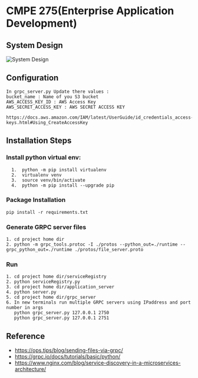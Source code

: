 # CMPE 275(Enterprise Application Development)

## System Design

![System Design](https://github.com/priyakhadke15/dataverseproject/blob/master/system_design.png)

## Configuration
```
In grpc_server.py Update there values :
bucket_name : Name of you S3 bucket
AWS_ACCESS_KEY_ID : AWS Access Key 
AWS_SECRET_ACCESS_KEY : AWS SECRET ACCESS KEY

https://docs.aws.amazon.com/IAM/latest/UserGuide/id_credentials_access-keys.html#Using_CreateAccessKey
```

## Installation Steps

### Install python virtual env:
```
  1.  python -m pip install virtualenv
  2.  virtualenv venv
  3.  source venv/bin/activate
  4.  python -m pip install --upgrade pip
```

### Package Installation
```
pip install -r requirements.txt
```

### Generate GRPC server files
```
1. cd project home dir
2. python -m grpc_tools.protoc -I ./protos --python_out=./runtime --grpc_python_out=./runtime ./protos/file_server.proto
```
### Run 
```
1. cd project home dir/serviceRegistry
2. python serviceRegistry.py
3. cd project home dir/application_server
4. python server.py
5. cd project home dir/grpc_server
6. In new terminals run multiple GRPC servers using IPaddress and port number in args 
   python grpc_server.py 127.0.0.1 2750
   python grpc_server.py 127.0.0.1 2751 
```
## Reference
- https://ops.tips/blog/sending-files-via-grpc/
- https://grpc.io/docs/tutorials/basic/python/
- https://www.nginx.com/blog/service-discovery-in-a-microservices-architecture/
